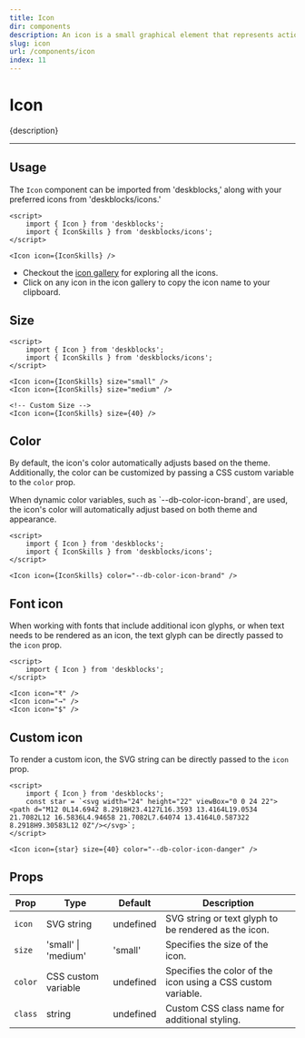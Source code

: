 ```yaml
---
title: Icon
dir: components
description: An icon is a small graphical element that represents actions, objects, or concepts, adding visual clarity to interface.
slug: icon
url: /components/icon
index: 11
---
```


<script>
  import 'deskblocks/globalStyles';
	import Info from '$lib/components/Info.svelte';
</script>

# Icon

{description}

---

## Usage

The `Icon` component can be imported from 'deskblocks,' along with your preferred icons from 'deskblocks/icons.'

```svelte example hideFont hideTheme
<script>
	import { Icon } from 'deskblocks';
	import { IconSkills } from 'deskblocks/icons';
</script>

<Icon icon={IconSkills} />
```

<Info header="Tip:" type="success">

- Checkout the [icon gallery](/guidelines/icons#icon-gallery) for exploring all the icons.
- Click on any icon in the icon gallery to copy the icon name to your clipboard.

</Info>

## Size

<!-- The size of the icons can be customized using the `size` prop. In addition to standard values like "small" and "medium," a numeric value can be used for custom sizing. -->

```svelte example hideScript hideFont hideTheme
<script>
	import { Icon } from 'deskblocks';
	import { IconSkills } from 'deskblocks/icons';
</script>

<Icon icon={IconSkills} size="small" />
<Icon icon={IconSkills} size="medium" />

<!-- Custom Size -->
<Icon icon={IconSkills} size={40} />
```

## Color

By default, the icon's color automatically adjusts based on the theme. Additionally, the color can be customized by passing a CSS custom variable to the `color` prop.

<Info header="Tip:" type="success">
When dynamic color variables, such as `--db-color-icon-brand`, are used, the icon's color will automatically adjust based on both theme and appearance.
</Info>

```svelte example hideFont
<script>
	import { Icon } from 'deskblocks';
	import { IconSkills } from 'deskblocks/icons';
</script>

<Icon icon={IconSkills} color="--db-color-icon-brand" />
```

## Font icon

When working with fonts that include additional icon glyphs, or when text needs to be rendered as an icon, the text glyph can be directly passed to the `icon` prop.

```svelte example hideScript hideTheme
<script>
	import { Icon } from 'deskblocks';
</script>

<Icon icon="₹" />
<Icon icon="→" />
<Icon icon="$" />
```

## Custom icon

To render a custom icon, the SVG string can be directly passed to the `icon` prop.

```svelte example hideFont hideTheme
<script>
	import { Icon } from 'deskblocks';
	const star = `<svg width="24" height="22" viewBox="0 0 24 22"><path d="M12 0L14.6942 8.2918H23.4127L16.3593 13.4164L19.0534 21.7082L12 16.5836L4.94658 21.7082L7.64074 13.4164L0.587322 8.2918H9.30583L12 0Z"/></svg>`;
</script>

<Icon icon={star} size={40} color="--db-color-icon-danger" />
```

## Props

| Prop            | Type                | Default   | Description                                                                           |
| --------------- | ------------------- | --------- | ------------------------------------------------------------------------------------- |
| `icon`          | SVG string          | undefined | SVG string or text glyph to be rendered as the icon.                                  |
| `size`          | 'small' \| 'medium' | 'small'   | Specifies the size of the icon.                                                       |
| `color`         | CSS custom variable | undefined | Specifies the color of the icon using a CSS custom variable.                          |
| `class`         | string              | undefined | Custom CSS class name for additional styling.                                         |
